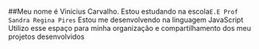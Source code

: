 ##Meu nome é Vinicius Carvalho.
Estou estudando na escola`E.E Prof Sandra Regina Pires` 
Estou me desenvolvendo na linguagem JavaScript
Utilizo esse espaço para minha organização e compartilhamento dos meu projetos desenvolvidos
<!--
**Viniciuscarva/Viniciuscarva** is a ✨ _special_ ✨ repository because its `README.md` (this file) appears on your GitHub profile.



